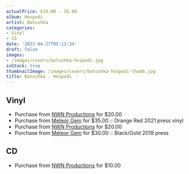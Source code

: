 ```yaml
---
actualPrice: $10.00 - 35.00
album: Hospodi
artist: Batushka
categories:
- Vinyl
- CD
date: '2023-04-27T05:13:34'
draft: false
images:
- /images/covers/batushka-hospodi.jpg
inStock: true
thumbnailImage: /images/covers/batushka-hospodi-thumb.jpg
title: Batushka - Hospodi
---
```


## Vinyl
* Purchase from [NWN Productions](http://shop.nwnprod.com/index.php?route=product/product&path=75&product_id=14951&sort=pd.name&order=ASC) for $20.00
* Purchase from [Meteor Gem](https://meteor-gem.com/products/batushka-hospodi-2xlp) for $35.00 :: Orange Red 2021 press vinyl
* Purchase from [NWN Productions](http://shop.nwnprod.com/index.php?route=product/product&path=75&product_id=24492&sort=pd.name&order=ASC) for $20.00
* Purchase from [Meteor Gem](https://meteor-gem.com/products/batushka-hospodi-2xlp-1) for $30.00 :: Black/Gold 2019 press
## CD
* Purchase from [NWN Productions](http://shop.nwnprod.com/index.php?route=product/product&path=93&product_id=12054&sort=pd.name&order=ASC) for $10.00
